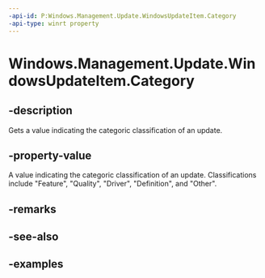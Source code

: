 ```yaml
---
-api-id: P:Windows.Management.Update.WindowsUpdateItem.Category
-api-type: winrt property
---
```


# Windows.Management.Update.WindowsUpdateItem.Category

<!--
public string Category { get; }
-->


## -description

Gets a value indicating the categoric classification of an update.

## -property-value

A value indicating the categoric classification of an update. Classifications include "Feature", "Quality", "Driver", "Definition", and "Other".

## -remarks

## -see-also

## -examples
